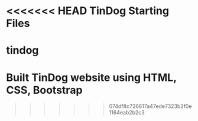 <<<<<<< HEAD
TinDog Starting Files
=======
# tindog
# Built TinDog website using HTML, CSS, Bootstrap
>>>>>>> 074df8c726617a47ede7323b2f0e1164eab2b2c3
